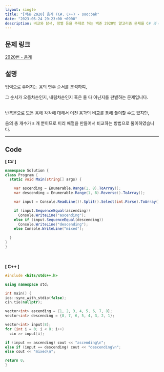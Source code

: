```yaml
---
layout: single
title: "[백준 2920] 음계 (C#, C++) - soo:bak"
date: "2023-05-24 20:23:00 +0900"
description: 비교와 탐색, 정렬 등을 주제로 하는 백준 2920번 알고리즘 문제를 C# 과 C++ 로 풀이 및 해설
---
```


## 문제 링크
  [2920번 - 음계](https://www.acmicpc.net/problem/2920)

## 설명
입력으로 주어지는 음의 연주 순서를 분석하여,<br>

그 순서가 오름차순인지, 내림차순인지 혹은 둘 다 아닌지를 판별하는 문제입니다. <br>

<br>
반복문으로 모든 음에 각각에 대해서 이전 음과의 비교를 통해 풀이할 수도 있지만, <br>

음의 총 개수가 `8` 개 뿐이므로 미리 배열을 만들어서 비교하는 방법으로 풀이하였습니다. <br>

- - -

## Code
<b>[ C# ] </b>
<br>

  ```c#
namespace Solution {
  class Program {
    static void Main(string[] args) {

      var ascending = Enumerable.Range(1, 8).ToArray();
      var descending = Enumerable.Range(1, 8).Reverse().ToArray();

      var input = Console.ReadLine()!.Split().Select(int.Parse).ToArray();

      if (input.SequenceEqual(ascending))
        Console.WriteLine("ascending");
      else if (input.SequenceEqual(descending))
        Console.WriteLine("descending");
      else Console.WriteLine("mixed");

    }
  }
}
  ```
<br><br>
<b>[ C++ ] </b>
<br>

  ```c++
#include <bits/stdc++.h>

using namespace std;

int main() {
  ios::sync_with_stdio(false);
  cin.tie(nullptr);

  vector<int> ascending = {1, 2, 3, 4, 5, 6, 7, 8};
  vector<int> descending = {8, 7, 6, 5, 4, 3, 2, 1};

  vector<int> input(8);
  for (int i = 0; i < 8; i++)
    cin >> input[i];

  if (input == ascending) cout << "ascending\n";
  else if (input == descending) cout << "descending\n";
  else cout << "mixed\n";

  return 0;
}
  ```
